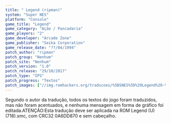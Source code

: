 ```yaml
---
title: " Legend (ripman)"
system: "Super NES"
platform: "Console"
game_title: "Legend"
game_category: "Ação / Pancadaria"
game_players: "2"
game_developer: "Arcade Zone"
game_publisher: "Seika Corporation"
game_release_date: "??/04/1994"
patch_author: "ripman"
patch_group: "Nenhum"
patch_site: "Nenhum"
patch_version: "1.0"
patch_release: "29/10/2017"
patch_type: "IPS"
patch_progress: "Textos"
patch_images: ["//img.romhackers.org/traducoes/%5BSNES%5D%20Legend%20-%20ripman%20-%201.png","//img.romhackers.org/traducoes/%5BSNES%5D%20Legend%20-%20ripman%20-%202.png","//img.romhackers.org/traducoes/%5BSNES%5D%20Legend%20-%20ripman%20-%203.png"]
---
```

Segundo o autor da tradução, todos os textos do jogo foram traduzidos, mas não foram acentuados, e nenhuma mensagem em forma de gráfico foi editada.ATENÇÃO:Esta tradução deve ser aplicada na ROM Legend (U) (718).smc, com CRC32 0A6DD870 e sem cabeçalho.